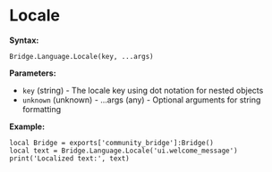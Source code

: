 # Locale

**Syntax:**

```
Bridge.Language.Locale(key, ...args)
```

**Parameters:**

* `key` (string) - The locale key using dot notation for nested objects
* `unknown` (unknown) - ...args (any) - Optional arguments for string formatting

**Example:**

```
local Bridge = exports['community_bridge']:Bridge()
local text = Bridge.Language.Locale('ui.welcome_message')
print('Localized text:', text)
```
